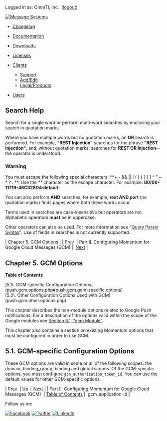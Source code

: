 Logged in as: OmniTI, Inc.  ([logout](https://support.messagesystems.com/logout.php))

[![Message Systems](https://support.messagesystems.com/images/ms-white205.png)](https://support.messagesystems.com/start.php) 

*   [Changelog](https://support.messagesystems.com/start.php?show=changelog)
*   [Documentation](https://support.messagesystems.com/docs/)
*   [Downloads](https://support.messagesystems.com/start.php)

*   [Licenses](https://support.messagesystems.com/license_summary.php)
*   <a href="">Clients</a>
    *   [Support](https://support.messagesystems.com/cs.php)
    *   [Add/Edit](https://support.messagesystems.com/edit_client.php)
    *   [Legal/Products](https://support.messagesystems.com/edit_products.php)
*   [Users](https://support.messagesystems.com/edit_customer.php)

## Search Help

Search for a single word or perform multi-word searches by enclosing your search in quotation marks.

Where you have multiple words but no quotation marks, an **OR** search is performed. For example, **"REST Injection"** searches for the phrase **"REST Injection"**, and, without quotation marks, searches for **REST OR Injection**--the operator is understood.

### Warning

You must escape the following special characters: **+ - && || ! ( ) { } [ ] ^ " ~ * ? : \**. Use the **\** character as the escape character. For example: **B0/00-11719-46C328D4\:default\:**

You can also perform **AND** searches, for example, **rest AND port** (no quotation marks) finds pages where both these words occur.

Terms used in searches are case-insensitive but operators are not. Alphabetic operators **must** be in uppercase.

Other operators can also be used. For more information see "[Query Parser Syntax](https://lucene.apache.org/core/old_versioned_docs/versions/3_0_0/queryparsersyntax.html)". Use of fields in searches is not currently supported.

| Chapter 5. GCM Options |
| [Prev](push.google.php)  | Part II. Configuring Momentum for Google Cloud Messages (GCM) |  [Next](push.gcm.gcm_application_id.php) |

## Chapter 5. GCM Options

**Table of Contents**

<dl class="toc">

<dt>[5.1\. GCM-specific Configuration Options](push.gcm.options.php#push.gcm.gcm-specific.options)</dt>

<dt>[5.2\. Other Configuration Options Used with GCM](push.gcm.other.options.php)</dt>

</dl>

This chapter describes the non-module options related to Google Push notifications. For a description of the options valid within the scope of the Google modules see [Section 6.1, “gcm Module”](push.gcm.modules.php#push.modules.gcm "6.1. gcm Module").

This chapter also contains a section on existing Momentum options that must be configured in order to use GCM.

## 5.1. GCM-specific Configuration Options

These GCM options are valid in some or all of the following scopes: the domain, binding_group, binding and global scopes. Of the GCM-specific options, you must configure `gcm_authorization_token_id`. You can use the default values for other GCM-specific options.

| [Prev](push.google.php)  | [Up](push.google.php) |  [Next](push.gcm.gcm_application_id.php) |
| Part II. Configuring Momentum for Google Cloud Messages (GCM)  | [Table of Contents](index.php) |  gcm_application_id |

Follow us on:

[![Facebook](https://support.messagesystems.com/images/icon-facebook.png)](http://www.facebook.com/messagesystems) [![Twitter](https://support.messagesystems.com/images/icon-twitter.png)](http://twitter.com/#!/MessageSystems) [![LinkedIn](https://support.messagesystems.com/images/icon-linkedin.png)](http://www.linkedin.com/company/message-systems)